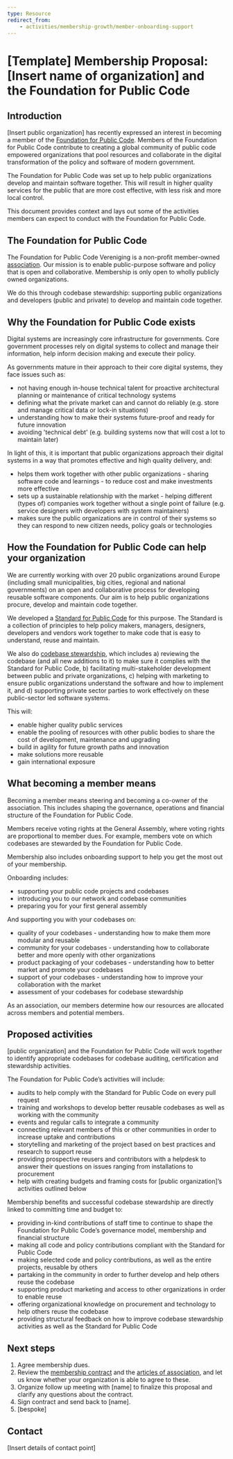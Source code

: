 ```yaml
---
type: Resource
redirect_from:
    - activities/membership-growth/member-onboarding-support
---
```


# [Template] Membership Proposal: [Insert name of organization] and the Foundation for Public Code

## Introduction

[Insert public organization] has recently expressed an interest in becoming a member of the [Foundation for Public Code](https://publiccode.net/). Members of the Foundation for Public Code contribute to creating a global community of public code empowered organizations that pool resources and collaborate in the digital transformation of the policy and software of modern government.

The Foundation for Public Code was set up to help public organizations develop and maintain software together. This will result in higher quality services for the public that are more cost effective, with less risk and more local control.

This document provides context and lays out some of the activities members can expect to conduct with the Foundation for Public Code.

## The Foundation for Public Code

The Foundation for Public Code Vereniging is a non-profit member-owned [association](https://about.publiccode.net/organization/articles-of-association.html). Our mission is to enable public-purpose software and policy that is open and collaborative. Membership is only open to wholly publicly owned organizations.

We do this through codebase stewardship: supporting public organizations and developers (public and private) to develop and maintain code together.

## Why the Foundation for Public Code exists

Digital systems are increasingly core infrastructure for governments. Core government processes rely on digital systems to collect and manage their information, help inform decision making and execute their policy.

As governments mature in their approach to their core digital systems, they face issues such as:

* not having enough in-house technical talent for proactive architectural planning or maintenance of critical technology systems
* defining what the private market can and cannot do reliably (e.g. store and manage critical data or lock-in situations)
* understanding how to make their systems future-proof and ready for future innovation
* avoiding 'technical debt' (e.g. building systems now that will cost a lot to maintain later)

In light of this, it is important that public organizations approach their digital systems in a way that promotes effective and high quality delivery, and:

* helps them work together with other public organizations - sharing software code and learnings - to reduce cost and make investments more effective
* sets up a sustainable relationship with the market - helping different (types of) companies work together without a single point of failure (e.g. service designers with developers with system maintainers)
* makes sure the public organizations are in control of their systems so they can respond to new citizen needs, policy goals or technologies

## How the Foundation for Public Code can help your organization

We are currently working with over 20 public organizations around Europe (including small municipalities, big cities, regional and national governments) on an open and collaborative process for developing reusable software components. Our aim is to help public organizations procure, develop and maintain code together.

We developed a [Standard for Public Code](https://standard.publiccode.net/) for this purpose. The Standard is a collection of principles to help policy makers, managers, designers, developers and vendors work together to make code that is easy to understand, reuse and maintain.

We also do [codebase stewardship](https://about.publiccode.net/activities/codebase-stewardship/index.html), which includes a) reviewing the codebase (and all new additions to it) to make sure it complies with the Standard for Public Code, b) facilitating multi-stakeholder development between public and private organizations, c) helping with marketing to ensure public organizations understand the software and how to implement it, and d) supporting private sector parties to work effectively on these public-sector led software systems.

This will:

* enable higher quality public services
* enable the pooling of resources with other public bodies to share the cost of development, maintenance and upgrading
* build in agility for future growth paths and innovation
* make solutions more reusable
* gain international exposure

## What becoming a member means

Becoming a member means steering and becoming a co-owner of the association. This includes shaping the governance, operations and financial structure of the Foundation for Public Code.

Members receive voting rights at the General Assembly, where voting rights are proportional to member dues. For example, members vote on which codebases are stewarded by the Foundation for Public Code.

Membership also includes onboarding support to help you get the most out of your membership.

Onboarding includes:

* supporting your public code projects and codebases
* introducing you to our network and codebase communities
* preparing you for your first general assembly

And supporting you with your codebases on:

* quality of your codebases - understanding how to make them more modular and reusable
* community for your codebases - understanding how to collaborate better and more openly with other organizations
* product packaging of your codebases - understanding how to better market and promote your codebases
* support of your codebases - understanding how to improve your collaboration with the market
* assessment of your codebases for codebase stewardship

As an association, our members determine how our resources are allocated across members and potential members.

## Proposed activities

[public organization] and the Foundation for Public Code will work together to identify appropriate codebases for codebase auditing, certification and stewardship activities.

The Foundation for Public Code’s activities will include:

* audits to help comply with the Standard for Public Code on every pull request
* training and workshops to develop better reusable codebases as well as working with the community
* events and regular calls to integrate a community
* connecting relevant members of this or other communities in order to increase uptake and contributions
* storytelling and marketing of the project based on best practices and research to support reuse
* providing prospective reusers and contributors with a helpdesk to answer their questions on issues ranging from installations to procurement
* help with creating budgets and framing costs for [public organization]’s activities outlined below

Membership benefits and successful codebase stewardship are directly linked to committing time and budget to:

* providing in-kind contributions of staff time to continue to shape the Foundation for Public Code’s governance model, membership and financial structure
* making all code and policy contributions compliant with the Standard for Public Code
* making selected code and policy contributions, as well as the entire projects, reusable by others
* partaking in the community in order to further develop and help others reuse the codebase
* supporting product marketing and access to other organizations in order to enable reuse
* offering organizational knowledge on procurement and technology to help others reuse the codebase
* providing structural feedback on how to improve codebase stewardship activities as well as the Standard for Public Code

## Next steps

1. Agree membership dues.
2. Review the [membership contract](https://about.publiccode.net/activities/membership-growth/membership-contract.html) and the [articles of association](https://about.publiccode.net/organization/articles-of-association.html), and let us know whether your organization is able to agree to these.
3. Organize follow up meeting with [name] to finalize this proposal and clarify any questions about the contract.
4. Sign contract and send back to [name].
5. [bespoke]

## Contact

[Insert details of contact point]
